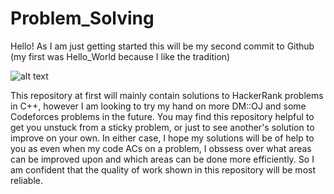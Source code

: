 # Problem_Solving
Hello! As I am just getting started this will be my second commit to Github (my first was Hello_World because I like the tradition)

![alt text](Coding_Escapism.png)

This repository at first will mainly contain solutions to HackerRank problems in C++, however I am looking to try my hand on more DM::OJ and some Codeforces problems in the future.
You may find this repository helpful to get you unstuck from a sticky problem, or just to see another's solution to improve on your own. In either case, I hope my solutions will be of help to you as even when my code ACs on a problem, I obssess over what areas can be improved upon and which areas can be done more efficiently. So I am confident that the quality of work shown in this repository will be most reliable.
